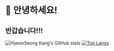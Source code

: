 # 👋 안녕하세요!
## 반갑습니다!!!
<!--
**hyeonseongkang/hyeonseongkang** is a ✨ _special_ ✨ repository because its `README.md` (this file) appears on your GitHub profile.

Here are some ideas to get you started:

- 🔭 I’m currently working on ...
- 🌱 I’m currently learning ...
- 👯 I’m looking to collaborate on ...
- 🤔 I’m looking for help with ...
- 💬 Ask me about ...
- 📫 How to reach me: ...
- 😄 Pronouns: ...
- ⚡ Fun fact: ...
-->

![HyeonSeong Kang's GitHub stats](https://github-readme-stats.vercel.app/api?username=hyeonseongkang&show_icons=true&theme=radical)
[![Top Langs](https://github-readme-stats.vercel.app/api/top-langs/?username=hyeonseongkang&layout=compact)](https://github.com/hyeonseongkang/github-readme-stats)




